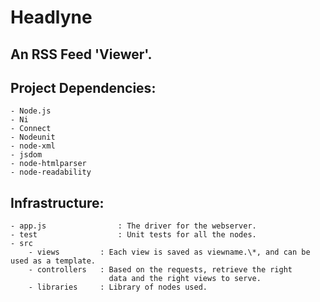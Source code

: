 # Headlyne

## An RSS Feed 'Viewer'.

## Project Dependencies:
	- Node.js
	- Ni
	- Connect
	- Nodeunit
	- node-xml
	- jsdom
	- node-htmlparser
	- node-readability

## Infrastructure:
	- app.js                : The driver for the webserver.
	- test                  : Unit tests for all the nodes.
	- src
		- views         : Each view is saved as viewname.\*, and can be used as a template.
		- controllers   : Based on the requests, retrieve the right
		                  data and the right views to serve.
		- libraries     : Library of nodes used.
